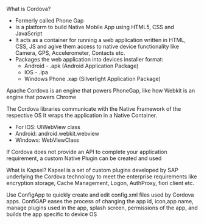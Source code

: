 What is Cordova?
- Formerly called Phone Gap
- Is a platform to build Native Mobile App using HTML5, CSS and JavaScript
- It acts as a container for running a web application written in HTML, CSS, JS and agive them access to native device functionality like Camera, GPS, Accelerometer, Contacts etc.
- Packages the web application into devices installer format:
	- Android - .apk (Android Application Package)
	- IOS - .ipa
	- Windows Phone .xap (Silverlight Application Package)

Apache Cordova is an engine that powers PhoneGap, like how Webkit is an engine that powers Chrome

The Cordova libraries communicate with the Native Framework of the respective OS
It wraps the application in a Native Container. 
- For IOS: UIWebView class
- Android: android.webkit.webview
- Windows: WebViewClass

If Cordova does not provide an API to complete your application requirement, a custom Native Plugin can be created and used

What is Kapsel?
Kapsel is a set of custom plugins developed by SAP underlying the Cordova technology to meet the enterprise requirements like encryption storage, Cache Management, Logon, AuthProxy, fiori client etc.

Use ConfigApp  to quickly create and edit config.xml files used by Cordova apps. ConfiGAP eases the process of changing the app id, icon,app name, manage plugins used in the app, splash screen, permissions of the app, and builds the app specific to device OS